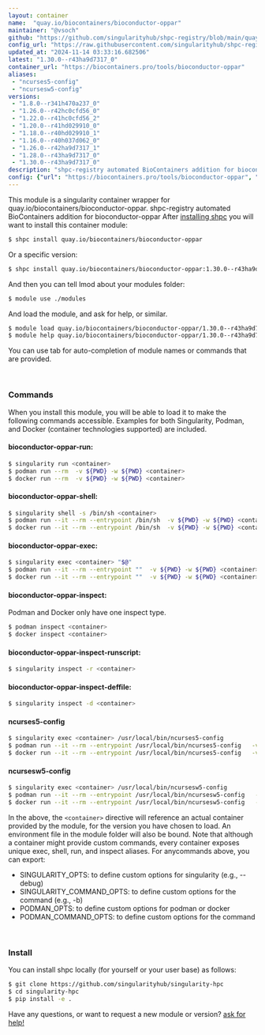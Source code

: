 ```yaml
---
layout: container
name:  "quay.io/biocontainers/bioconductor-oppar"
maintainer: "@vsoch"
github: "https://github.com/singularityhub/shpc-registry/blob/main/quay.io/biocontainers/bioconductor-oppar/container.yaml"
config_url: "https://raw.githubusercontent.com/singularityhub/shpc-registry/main/quay.io/biocontainers/bioconductor-oppar/container.yaml"
updated_at: "2024-11-14 03:33:16.682506"
latest: "1.30.0--r43ha9d7317_0"
container_url: "https://biocontainers.pro/tools/bioconductor-oppar"
aliases:
 - "ncurses5-config"
 - "ncursesw5-config"
versions:
 - "1.8.0--r341h470a237_0"
 - "1.26.0--r42hc0cfd56_0"
 - "1.22.0--r41hc0cfd56_2"
 - "1.20.0--r41hd029910_0"
 - "1.18.0--r40hd029910_1"
 - "1.16.0--r40h037d062_0"
 - "1.26.0--r42ha9d7317_1"
 - "1.28.0--r43ha9d7317_0"
 - "1.30.0--r43ha9d7317_0"
description: "shpc-registry automated BioContainers addition for bioconductor-oppar"
config: {"url": "https://biocontainers.pro/tools/bioconductor-oppar", "maintainer": "@vsoch", "description": "shpc-registry automated BioContainers addition for bioconductor-oppar", "latest": {"1.30.0--r43ha9d7317_0": "sha256:7853ffeb08d5c1e99872f1aed9f4668b32e50f8dd664ee05c4ad5d662b331f67"}, "tags": {"1.8.0--r341h470a237_0": "sha256:471321041246c3d47a10a9af29e16667f7dbeca43b10aa85799f86303a9f183b", "1.26.0--r42hc0cfd56_0": "sha256:2276202074090add56c5411b8e1569defed434c6f1c456b6bc980617f9747394", "1.22.0--r41hc0cfd56_2": "sha256:81f4db80f3bc8fc5e88758e80cd7dd02c4d42d29dc5dd82bb71a540dbef4aa17", "1.20.0--r41hd029910_0": "sha256:0dcd2b0b8634e6f1c8f81bf6b29835570c18043817cc10e2c461857a5beb355d", "1.18.0--r40hd029910_1": "sha256:028db83c3f84bf73bbd15549fa47f4ddac7a72212a5ca584953ebc1827c3a9cd", "1.16.0--r40h037d062_0": "sha256:b8b97aff4b36eb807b507374e93a70ea6e77359f3406cf0267a7c629c2a3d1c4", "1.26.0--r42ha9d7317_1": "sha256:e034e4d2cdf45acc1d75d6755dad5c1c8445a7a257e25f0fe9177fe915ced79a", "1.28.0--r43ha9d7317_0": "sha256:5b4e25148b8ca36120538a64ef6480b1e51ae03f307ff5550de8058bdcb6b6b3", "1.30.0--r43ha9d7317_0": "sha256:7853ffeb08d5c1e99872f1aed9f4668b32e50f8dd664ee05c4ad5d662b331f67"}, "docker": "quay.io/biocontainers/bioconductor-oppar", "aliases": {"ncurses5-config": "/usr/local/bin/ncurses5-config", "ncursesw5-config": "/usr/local/bin/ncursesw5-config"}}
---
```


This module is a singularity container wrapper for quay.io/biocontainers/bioconductor-oppar.
shpc-registry automated BioContainers addition for bioconductor-oppar
After [installing shpc](#install) you will want to install this container module:


```bash
$ shpc install quay.io/biocontainers/bioconductor-oppar
```

Or a specific version:

```bash
$ shpc install quay.io/biocontainers/bioconductor-oppar:1.30.0--r43ha9d7317_0
```

And then you can tell lmod about your modules folder:

```bash
$ module use ./modules
```

And load the module, and ask for help, or similar.

```bash
$ module load quay.io/biocontainers/bioconductor-oppar/1.30.0--r43ha9d7317_0
$ module help quay.io/biocontainers/bioconductor-oppar/1.30.0--r43ha9d7317_0
```

You can use tab for auto-completion of module names or commands that are provided.

<br>

### Commands

When you install this module, you will be able to load it to make the following commands accessible.
Examples for both Singularity, Podman, and Docker (container technologies supported) are included.

#### bioconductor-oppar-run:

```bash
$ singularity run <container>
$ podman run --rm  -v ${PWD} -w ${PWD} <container>
$ docker run --rm  -v ${PWD} -w ${PWD} <container>
```

#### bioconductor-oppar-shell:

```bash
$ singularity shell -s /bin/sh <container>
$ podman run --it --rm --entrypoint /bin/sh  -v ${PWD} -w ${PWD} <container>
$ docker run --it --rm --entrypoint /bin/sh  -v ${PWD} -w ${PWD} <container>
```

#### bioconductor-oppar-exec:

```bash
$ singularity exec <container> "$@"
$ podman run --it --rm --entrypoint ""  -v ${PWD} -w ${PWD} <container> "$@"
$ docker run --it --rm --entrypoint ""  -v ${PWD} -w ${PWD} <container> "$@"
```

#### bioconductor-oppar-inspect:

Podman and Docker only have one inspect type.

```bash
$ podman inspect <container>
$ docker inspect <container>
```

#### bioconductor-oppar-inspect-runscript:

```bash
$ singularity inspect -r <container>
```

#### bioconductor-oppar-inspect-deffile:

```bash
$ singularity inspect -d <container>
```


#### ncurses5-config

```bash
$ singularity exec <container> /usr/local/bin/ncurses5-config
$ podman run --it --rm --entrypoint /usr/local/bin/ncurses5-config   -v ${PWD} -w ${PWD} <container> -c " $@"
$ docker run --it --rm --entrypoint /usr/local/bin/ncurses5-config   -v ${PWD} -w ${PWD} <container> -c " $@"
```


#### ncursesw5-config

```bash
$ singularity exec <container> /usr/local/bin/ncursesw5-config
$ podman run --it --rm --entrypoint /usr/local/bin/ncursesw5-config   -v ${PWD} -w ${PWD} <container> -c " $@"
$ docker run --it --rm --entrypoint /usr/local/bin/ncursesw5-config   -v ${PWD} -w ${PWD} <container> -c " $@"
```



In the above, the `<container>` directive will reference an actual container provided
by the module, for the version you have chosen to load. An environment file in the
module folder will also be bound. Note that although a container
might provide custom commands, every container exposes unique exec, shell, run, and
inspect aliases. For anycommands above, you can export:

 - SINGULARITY_OPTS: to define custom options for singularity (e.g., --debug)
 - SINGULARITY_COMMAND_OPTS: to define custom options for the command (e.g., -b)
 - PODMAN_OPTS: to define custom options for podman or docker
 - PODMAN_COMMAND_OPTS: to define custom options for the command

<br>

### Install

You can install shpc locally (for yourself or your user base) as follows:

```bash
$ git clone https://github.com/singularityhub/singularity-hpc
$ cd singularity-hpc
$ pip install -e .
```

Have any questions, or want to request a new module or version? [ask for help!](https://github.com/singularityhub/singularity-hpc/issues)